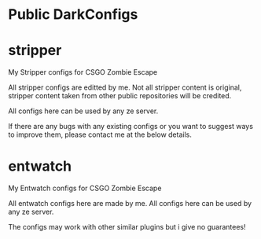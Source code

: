   # Public DarkConfigs

 # stripper
 My Stripper configs for CSGO Zombie Escape

 All stripper configs are editted by me.
 Not all stripper content is original, stripper content taken from other public repositories will be credited.

 All configs here can be used by any ze server.

 If there are any bugs with any existing configs or you want to suggest ways to improve them, please contact me at the below details.

 # entwatch
 My Entwatch configs for CSGO Zombie Escape

 All entwatch configs here are made by me.
 All configs here can be used by any ze server.

 The configs may work with other similar plugins but i give no guarantees!
